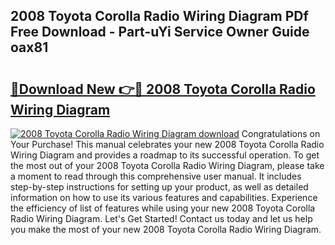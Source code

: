 ## 2008 Toyota Corolla Radio Wiring Diagram PDf Free Download - Part-uYi Service Owner Guide oax81

# <h2><a href="http://dfifq4.blite.top/?on=2008+Toyota+Corolla+Radio+Wiring+Diagram">🔗Download New 👉🔴 2008 Toyota Corolla Radio Wiring Diagram</a></h2>

[![2008 Toyota Corolla Radio Wiring Diagram download](https://i.imgur.com/lujVjoI.png)](http://dfifq4.blite.top/?on=2008+Toyota+Corolla+Radio+Wiring+Diagram)
Congratulations on Your Purchase! This manual celebrates your new 2008 Toyota Corolla Radio Wiring Diagram and provides a roadmap to its successful operation. To get the most out of your 2008 Toyota Corolla Radio Wiring Diagram, please take a moment to read through this comprehensive user manual. It includes step-by-step instructions for setting up your product, as well as detailed information on how to use its various features and capabilities. Experience the efficiency of list of features while using your new 2008 Toyota Corolla Radio Wiring Diagram. Let's Get Started! Contact us today and let us help you make the most of your new 2008 Toyota Corolla Radio Wiring Diagram.
